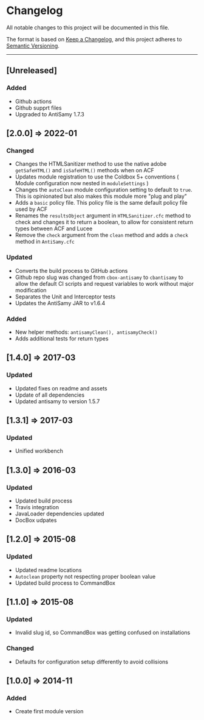 # Changelog

All notable changes to this project will be documented in this file.

The format is based on [Keep a Changelog](https://keepachangelog.com/en/1.0.0/),
and this project adheres to [Semantic Versioning](https://semver.org/spec/v2.0.0.html).

----

## [Unreleased]

### Added

- Github actions
- Github supprt files
- Upgraded to AntiSamy 1.7.3

## [2.0.0] => 2022-01

### Changed

- Changes the HTMLSanitizer method to use the native adobe `getSafeHTML()` and `isSafeHTML()` methods when on ACF
- Updates module registration to use the Coldbox 5+ conventions ( Module configuration now nested in `moduleSettings` )
- Changes the `autoClean` module configuration setting to default to `true`. This is opinionated but also makes this module more "plug and play"
- Adds a `basic` policy file. This policy file is the same default policy file used by ACF
- Renames the `resultsObject` argument in `HTMLSanitizer.cfc` method to check and changes it to return a boolean, to allow for consistent return types between ACF and Lucee
- Remove the `check` argument from the `clean` method and adds a `check` method in `AntiSamy.cfc`

### Updated

- Converts the build process to GitHub actions
- Github repo slug was changed from `cbox-antisamy` to `cbantisamy` to allow the default CI scripts and request variables to work without major modification
- Separates the Unit and Interceptor tests
- Updates the AntiSamy JAR to v1.6.4

### Added

- New helper methods: `antisamyClean(), antisamyCheck()`
- Adds additional tests for return types

## [1.4.0] => 2017-03

### Updated

- Updated fixes on readme and assets
- Update of all dependencies
- Updated antisamy to version 1.5.7

## [1.3.1] => 2017-03

### Updated

- Unified workbench

## [1.3.0] => 2016-03

### Updated

- Updated build process
- Travis integration
- JavaLoader dependencies updated
- DocBox udpates

## [1.2.0] => 2015-08

### Updated

- Updated readme locations
- `Autoclean` property not respecting proper boolean value
- Updated build process to CommandBox

## [1.1.0] => 2015-08

### Updated

- Invalid slug id, so CommandBox was getting confused on installations

### Changed

- Defaults for configuration setup differently to avoid collisions

## [1.0.0] => 2014-11

### Added

- Create first module version
